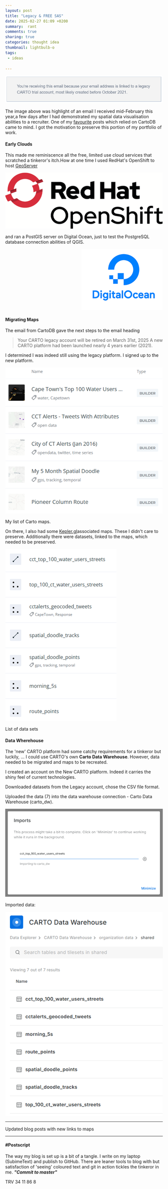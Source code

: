 ```yaml
---
layout: post
title: "Legacy & FREE SAS"
date: 2025-02-27 01:09 +0200
summary:  rant
comments: true
sharing: true
categories: thought idea
thumbnail: lightbulb-o
tags:
 - ideas
 
---
```


<p align="center"><img src="/images/carto_expire.PNG" alt="Legacy CartoDB"/></p>


The image above was highlight of an email I received mid-February this year,a few days after I had demonstrated my spatial data visualisation abilities to a recruiter. One of my [favourite](https://erickndava.github.io/thought/idea/2016/12/18/spatial-doodle-the-every-time-sensor/) posts which relied on CartoDB came to mind. I got the motivation to preserve this portion of my portfolio of work.

#### **Early Clouds**

This made me reminiscence all the free, limited use cloud services that scratched a tinkeror's itch.How at one time I used RedHat's OpenShift to host [GeoServer](https://github.com/w8r/openshift-geoserver?tab=readme-ov-file)

<p align="left"><img src="/images/redhat_openshift.png" alt="GeoServer on OpenShift"/></p>

and ran a PostGIS server on Digital Ocean, just to test the PostgreSQL database connection abilities of QGIS. 

<p align="right"><img src="/images/digital_ocean2.png" alt="Digital Ocean"/></p> 


#### **Migrating Maps**

The email from CartoDB gave the next steps to the email heading
> Your CARTO legacy account will be retired on March 31st, 2025
A new CARTO platform had been launched nearly 4 years earlier (2021).

I determined I was indeed still using the legacy platform. I signed up to the new platform. 

<p align="centre"><img src="/images/carto_maps.PNG" alt="CartoDB Maps"/></p>

My list of Carto maps.

On there, I also had some [Kepler.gl](https://kepler.gl/)associated maps. These I didn't care to preserve. Additionally there were datasets, linked to the maps, which needed to be preserved.


<p align="centre"><img src="/images/carto_datasets.PNG" alt="Datasets"/></p>

List of data sets


#### **Data **Where**house**

The 'new' CARTO platform had some catchy requirements for a tinkeror but luckily, ... I could use CARTO's own **Carto Data Warehouse**. However, data needed to be migrated and maps to be recreated.

I created an account on the New CARTO platform. Indeed it carries the shiny feel of current technologies.

Downloaded datasets from the Legacy account, chose the CSV file format.

Uploaded the data (7) into the data warehouse connection - Carto Data Warehouse (carto_dw).

<p align="centre"><img src="/images/data_import.PNG" alt="Data Import into CartoDB3"/></p>

Imported data:

<p align="centre"><img src="/images/imported_datasets.PNG" alt="Data Imported into CartoDB3"/></p>


----
Updated blog posts with new links to maps

-----

#### #Postscript

The way my blog is set up is a bit of a tangle. I write on my laptop (SubimeText) and publish to GitHub. There are leaner tools to blog with but satisfaction of 'seeing' coloured text and git in action tickles the tinkeror in me. ***"Commit to master"***



TRV 34 11 86 8 

